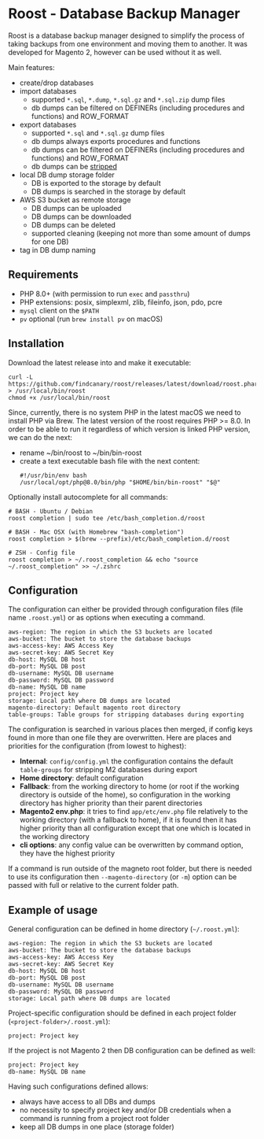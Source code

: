 
# Roost - Database Backup Manager

Roost is a database backup manager designed to simplify the process of taking backups from one environment and moving them to another. 
It was developed for Magento 2, however can be used without it as well.

Main features:
* create/drop databases
* import databases
  * supported `*.sql`, `*.dump`, `*.sql.gz` and `*.sql.zip` dump files
  * db dumps can be filtered on DEFINERs (including procedures and functions) and ROW_FORMAT
* export databases
  * supported `*.sql` and `*.sql.gz` dump files
  * db dumps always exports procedures and functions
  * db dumps can be filtered on DEFINERs (including procedures and functions) and ROW_FORMAT
  * db dumps can be [stripped](https://github.com/netz98/n98-magerun/wiki/Stripped-Database-Dumps)
* local DB dump storage folder
  * DB is exported to the storage by default
  * DB dumps is searched in the storage by default
* AWS S3 bucket as remote storage
  * DB dumps can be uploaded
  * DB dumps can be downloaded
  * DB dumps can be deleted
  * supported cleaning (keeping not more than some amount of dumps for one DB)
* tag in DB dump naming


## Requirements

* PHP 8.0+ (with permission to run `exec` and `passthru`)
* PHP extensions: posix, simplexml, zlib, fileinfo, json, pdo, pcre
* `mysql` client on the `$PATH`
* `pv` optional (run `brew install pv` on macOS)


## Installation

Download the latest release into and make it executable:

    curl -L https://github.com/findcanary/roost/releases/latest/download/roost.phar > /usr/local/bin/roost
    chmod +x /usr/local/bin/roost


Since, currently, there is no system PHP in the latest macOS we need to install PHP via Brew. The latest version of the roost requires PHP >= 8.0.
In order to be able to run it regardless of which version is linked PHP version, we can do the next:
  - rename ~/bin/roost to ~/bin/bin-roost
  - create a text executable bash file with the next content:
    ```
    #!/usr/bin/env bash
    /usr/local/opt/php@8.0/bin/php "$HOME/bin/bin-roost" "$@"
    ```

Optionally install autocomplete for all commands:

    # BASH - Ubuntu / Debian
    roost completion | sudo tee /etc/bash_completion.d/roost

    # BASH - Mac OSX (with Homebrew "bash-completion")
    roost completion > $(brew --prefix)/etc/bash_completion.d/roost

    # ZSH - Config file
    roost completion > ~/.roost_completion && echo "source ~/.roost_completion" >> ~/.zshrc


## Configuration

The configuration can either be provided through configuration files (file name `.roost.yml`) or as options when executing a command.

    aws-region: The region in which the S3 buckets are located
    aws-bucket: The bucket to store the database backups
    aws-access-key: AWS Access Key
    aws-secret-key: AWS Secret Key
    db-host: MySQL DB host
    db-port: MySQL DB post
    db-username: MySQL DB username
    db-password: MySQL DB password
    db-name: MySQL DB name
    project: Project key
    storage: Local path where DB dumps are located
    magento-directory: Default magento root directory
    table-groups: Table groups for stripping databases during exporting

The configuration is searched in various places then merged, if config keys found in more than one file they are overwritten.
Here are places and priorities for the configuration (from lowest to highest):

* **Internal**: `config/config.yml` the configuration contains the default `table-groups` for stripping M2 databases during export
* **Home directory**: default configuration
* **Fallback**: from the working directory to home (or root if the working directory is outside of the home), so configuration in the working directory has higher priority than their parent directories
* **Magento2 env.php**: it tries to find `app/etc/env.php` file relatively to the working directory (with a fallback to home), if it is found then it has higher priority than all configuration except that one which is located in the working directory
* **cli options**: any config value can be overwritten by command option, they have the highest priority

If a command is run outside of the magneto root folder, but there is needed to use its configuration then `--magento-directory` (or `-m`) option can be passed with full or relative to the current folder path.


## Example of usage

General configuration can be defined in home directory (`~/.roost.yml`):

    aws-region: The region in which the S3 buckets are located
    aws-bucket: The bucket to store the database backups
    aws-access-key: AWS Access Key
    aws-secret-key: AWS Secret Key
    db-host: MySQL DB host
    db-port: MySQL DB post
    db-username: MySQL DB username
    db-password: MySQL DB password
    storage: Local path where DB dumps are located

Project-specific configuration should be defined in each project folder (`<project-folder>/.roost.yml`):

    project: Project key
    
If the project is not Magento 2 then DB configuration can be defined as well:

    project: Project key
    db-name: MySQL DB name


Having such configurations defined allows:
* always have access to all DBs and dumps
* no necessity to specify project key and/or DB credentials when a command is running from a project root folder
* keep all DB dumps in one place (storage folder)
